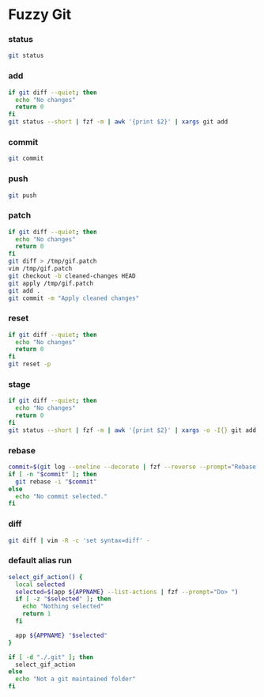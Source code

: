 # Fuzzy Git

### status
```sh
git status
```

### add
```sh
if git diff --quiet; then
  echo "No changes"
  return 0
fi
git status --short | fzf -m | awk '{print $2}' | xargs git add
```

### commit
```sh evaluate
git commit
```

### push
```sh
git push
```

### patch
```sh evaluate
if git diff --quiet; then
  echo "No changes"
  return 0
fi
git diff > /tmp/gif.patch
vim /tmp/gif.patch
git checkout -b cleaned-changes HEAD
git apply /tmp/gif.patch
git add .
git commit -m "Apply cleaned changes"
```

### reset
```sh evaluate
if git diff --quiet; then
  echo "No changes"
  return 0
fi
git reset -p 
```

### stage
```sh evaluate
if git diff --quiet; then
  echo "No changes"
  return 0
fi
git status --short | fzf -m | awk '{print $2}' | xargs -o -I{} git add -e {}
```

### rebase
```sh evaluate
commit=$(git log --oneline --decorate | fzf --reverse --prompt="Rebase from> " | awk '{print $1}')
if [ -n "$commit" ]; then
  git rebase -i "$commit"
else
  echo "No commit selected."
fi
```

### diff
```sh evaluate
git diff | vim -R -c 'set syntax=diff' -
```

### default alias run
```sh evaluate
select_gif_action() {
  local selected
  selected=$(app ${APPNAME} --list-actions | fzf --prompt="Do> ")
  if [ -z "$selected" ]; then
    echo "Nothing selected"
    return 1
  fi

  app ${APPNAME} "$selected"
}

if [ -d "./.git" ]; then
  select_gif_action
else
  echo "Not a git maintained folder"
fi
```
